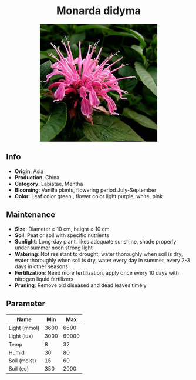 <h1 align='center'>Monarda didyma</h1>
<p align="center">
    <img 
        align='center'
        width='320'
        src="../images/monarda didyma.png" 
        alt='Monarda didyma' />
</p>

## Info

 - **Origin**: Asia
 - **Production**: China
 - **Category**: Labiatae, Mentha
 - **Blooming**: Vanilla plants, flowering period July-September
 - **Color**: Leaf color green , flower color light purple, white, pink

## Maintenance

 - **Size**: Diameter ≥ 10 cm, height ≥ 10 cm
 - **Soil**: Peat or soil with specific nutrients
 - **Sunlight**: Long-day plant, likes adequate sunshine, shade properly under summer noon strong light
 - **Watering**: Not resistant to drought, water thoroughly when soil is dry, water thoroughly when soil is dry, water every day in summer, every 2-3 days in other seasons
 - **Fertilization**: Need more fertilization, apply once every 10 days with nitrogen liquid fertilizers
 - **Pruning**: Remove old diseased and dead leaves timely

## Parameter

| Name         | Min  | Max   |
|--------------|------|-------|
| Light (mmol) | 3600 | 6600  |
| Light (lux)  | 3000 | 60000 |
| Temp         | 8    | 32    |
| Humid        | 30   | 80    |
| Soil (moist) | 15   | 60    |
| Soil (ec)    | 350  | 2000  |